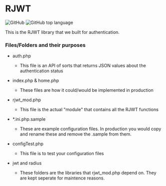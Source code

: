 # RJWT
![GitHub](https://img.shields.io/github/license/Unknown-Technology-Solutions/RJWT) ![GitHub top language](https://img.shields.io/github/languages/top/Unknown-Technology-Solutions/RJWT)

This is the RJWT library that we built for authentication.

### Files/Folders and their purposes

- auth.php
  * This file is an API of sorts that returns JSON values about the authentication status

- index.php & home.php
  * These files are how it could/would be implemented in production

- rjwt_mod.php
  * This file is the actual "module" that contains all the RJWT functions

- *.ini.php.sample
  * These are example configuration files. In production you would copy and rename these and remove the .sample from them.

- configTest.php
  * This file is to test your configuration files

- jwt and radius
  * These folders are the libraries that rjwt_mod.php depend on. They are kept seperate for maintence reasons.
